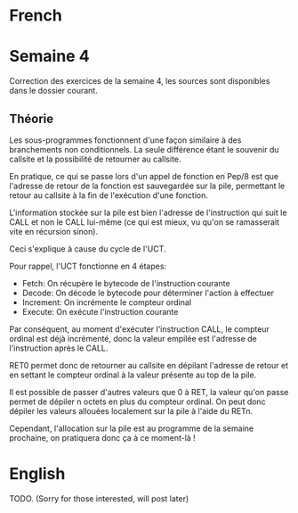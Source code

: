 # French

# Semaine 4

Correction des exercices de la semaine 4, les sources sont disponibles dans le dossier courant.

## Théorie

Les sous-programmes fonctionnent d'une façon similaire à des branchements non conditionnels.
La seule différence étant le souvenir du callsite et la possibilité de retourner au callsite.

En pratique, ce qui se passe lors d'un appel de fonction en Pep/8 est que l'adresse de retour de la fonction est sauvegardée sur la pile, permettant le retour au callsite à la fin de l'exécution d'une fonction.

L'information stockée sur la pile est bien l'adresse de l'instruction qui suit le CALL et non le CALL lui-même (ce qui est mieux, vu qu'on se ramasserait vite en récursion sinon).

Ceci s'explique à cause du cycle de l'UCT.

Pour rappel, l'UCT fonctionne en 4 étapes:

* Fetch: On récupère le bytecode de l'instruction courante
* Decode: On décode le bytecode pour déterminer l'action à effectuer
* Increment: On incrémente le compteur ordinal
* Execute: On exécute l'instruction courante

Par conséquent, au moment d'exécuter l'instruction CALL, le compteur ordinal est déjà incrémenté, donc la valeur empilée est l'adresse de l'instruction après le CALL.

RET0 permet donc de retourner au callsite en dépilant l'adresse de retour et en settant le compteur ordinal à la valeur présente au top de la pile.

Il est possible de passer d'autres valeurs que 0 à RET, la valeur qu'on passe permet de dépiler n octets en plus du compteur ordinal.
On peut donc dépiler les valeurs allouées localement sur la pile à l'aide du RETn.

Cependant, l'allocation sur la pile est au programme de la semaine prochaine, on pratiquera donc ça à ce moment-là !

# English

TODO. (Sorry for those interested, will post later)
